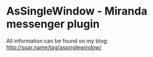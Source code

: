 # AsSingleWindow - Miranda messenger plugin

All information can be found on my blog: http://soar.name/tag/assinglewindow/
